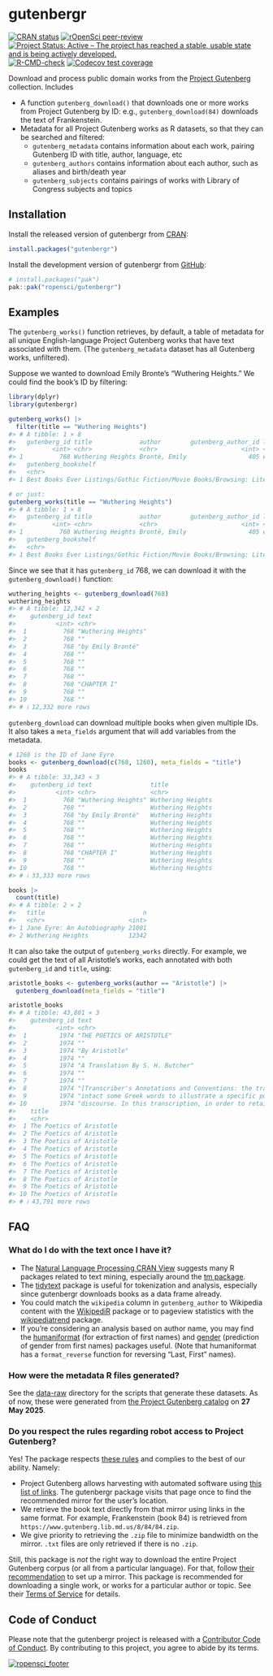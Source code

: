 
<!-- README.md is generated from README.Rmd. Please edit that file -->

# gutenbergr

<!-- badges: start -->

[![CRAN
status](https://www.r-pkg.org/badges/version/gutenbergr)](https://CRAN.R-project.org/package=gutenbergr)
[![rOpenSci
peer-review](https://badges.ropensci.org/41_status.svg)](https://github.com/ropensci/software-review/issues/41)
[![Project Status: Active – The project has reached a stable, usable
state and is being actively
developed.](https://www.repostatus.org/badges/latest/active.svg)](https://www.repostatus.org/#active)
[![R-CMD-check](https://github.com/ropensci/gutenbergr/actions/workflows/R-CMD-check.yaml/badge.svg)](https://github.com/ropensci/gutenbergr/actions/workflows/R-CMD-check.yaml)
[![Codecov test
coverage](https://codecov.io/gh/ropensci/gutenbergr/graph/badge.svg)](https://app.codecov.io/gh/ropensci/gutenbergr)
<!-- badges: end -->

Download and process public domain works from the [Project
Gutenberg](https://www.gutenberg.org/) collection. Includes

- A function `gutenberg_download()` that downloads one or more works
  from Project Gutenberg by ID: e.g., `gutenberg_download(84)` downloads
  the text of Frankenstein.
- Metadata for all Project Gutenberg works as R datasets, so that they
  can be searched and filtered:
  - `gutenberg_metadata` contains information about each work, pairing
    Gutenberg ID with title, author, language, etc
  - `gutenberg_authors` contains information about each author, such as
    aliases and birth/death year
  - `gutenberg_subjects` contains pairings of works with Library of
    Congress subjects and topics

## Installation

<div class=".pkgdown-release">

Install the released version of gutenbergr from
[CRAN](https://cran.r-project.org/):

``` r
install.packages("gutenbergr")
```

</div>

<div class=".pkgdown-devel">

Install the development version of gutenbergr from
[GitHub](https://github.com/):

``` r
# install.packages("pak")
pak::pak("ropensci/gutenbergr")
```

</div>

## Examples

The `gutenberg_works()` function retrieves, by default, a table of
metadata for all unique English-language Project Gutenberg works that
have text associated with them. (The `gutenberg_metadata` dataset has
all Gutenberg works, unfiltered).

Suppose we wanted to download Emily Bronte’s “Wuthering Heights.” We
could find the book’s ID by filtering:

``` r
library(dplyr)
library(gutenbergr)

gutenberg_works() |>
  filter(title == "Wuthering Heights")
#> # A tibble: 1 × 8
#>   gutenberg_id title             author        gutenberg_author_id language
#>          <int> <chr>             <chr>                       <int> <fct>   
#> 1          768 Wuthering Heights Brontë, Emily                 405 en      
#>   gutenberg_bookshelf                                                                rights has_text
#>   <chr>                                                                              <fct>  <lgl>   
#> 1 Best Books Ever Listings/Gothic Fiction/Movie Books/Browsing: Literature/Browsing… Publi… TRUE

# or just:
gutenberg_works(title == "Wuthering Heights")
#> # A tibble: 1 × 8
#>   gutenberg_id title             author        gutenberg_author_id language
#>          <int> <chr>             <chr>                       <int> <fct>   
#> 1          768 Wuthering Heights Brontë, Emily                 405 en      
#>   gutenberg_bookshelf                                                                rights has_text
#>   <chr>                                                                              <fct>  <lgl>   
#> 1 Best Books Ever Listings/Gothic Fiction/Movie Books/Browsing: Literature/Browsing… Publi… TRUE
```

Since we see that it has `gutenberg_id` 768, we can download it with the
`gutenberg_download()` function:

``` r
wuthering_heights <- gutenberg_download(768)
wuthering_heights
#> # A tibble: 12,342 × 2
#>    gutenberg_id text               
#>           <int> <chr>              
#>  1          768 "Wuthering Heights"
#>  2          768 ""                 
#>  3          768 "by Emily Brontë"  
#>  4          768 ""                 
#>  5          768 ""                 
#>  6          768 ""                 
#>  7          768 ""                 
#>  8          768 "CHAPTER I"        
#>  9          768 ""                 
#> 10          768 ""                 
#> # ℹ 12,332 more rows
```

`gutenberg_download` can download multiple books when given multiple
IDs. It also takes a `meta_fields` argument that will add variables from
the metadata.

``` r
# 1260 is the ID of Jane Eyre
books <- gutenberg_download(c(768, 1260), meta_fields = "title")
books
#> # A tibble: 33,343 × 3
#>    gutenberg_id text                title            
#>           <int> <chr>               <chr>            
#>  1          768 "Wuthering Heights" Wuthering Heights
#>  2          768 ""                  Wuthering Heights
#>  3          768 "by Emily Brontë"   Wuthering Heights
#>  4          768 ""                  Wuthering Heights
#>  5          768 ""                  Wuthering Heights
#>  6          768 ""                  Wuthering Heights
#>  7          768 ""                  Wuthering Heights
#>  8          768 "CHAPTER I"         Wuthering Heights
#>  9          768 ""                  Wuthering Heights
#> 10          768 ""                  Wuthering Heights
#> # ℹ 33,333 more rows

books |>
  count(title)
#> # A tibble: 2 × 2
#>   title                           n
#>   <chr>                       <int>
#> 1 Jane Eyre: An Autobiography 21001
#> 2 Wuthering Heights           12342
```

It can also take the output of `gutenberg_works` directly. For example,
we could get the text of all Aristotle’s works, each annotated with both
`gutenberg_id` and `title`, using:

``` r
aristotle_books <- gutenberg_works(author == "Aristotle") |>
  gutenberg_download(meta_fields = "title")

aristotle_books
#> # A tibble: 43,801 × 3
#>    gutenberg_id text                                                                    
#>           <int> <chr>                                                                   
#>  1         1974 "THE POETICS OF ARISTOTLE"                                              
#>  2         1974 ""                                                                      
#>  3         1974 "By Aristotle"                                                          
#>  4         1974 ""                                                                      
#>  5         1974 "A Translation By S. H. Butcher"                                        
#>  6         1974 ""                                                                      
#>  7         1974 ""                                                                      
#>  8         1974 "[Transcriber's Annotations and Conventions: the translator left"       
#>  9         1974 "intact some Greek words to illustrate a specific point of the original"
#> 10         1974 "discourse. In this transcription, in order to retain the accuracy of"  
#>    title                   
#>    <chr>                   
#>  1 The Poetics of Aristotle
#>  2 The Poetics of Aristotle
#>  3 The Poetics of Aristotle
#>  4 The Poetics of Aristotle
#>  5 The Poetics of Aristotle
#>  6 The Poetics of Aristotle
#>  7 The Poetics of Aristotle
#>  8 The Poetics of Aristotle
#>  9 The Poetics of Aristotle
#> 10 The Poetics of Aristotle
#> # ℹ 43,791 more rows
```

## FAQ

### What do I do with the text once I have it?

- The [Natural Language Processing CRAN
  View](https://CRAN.R-project.org/view=NaturalLanguageProcessing)
  suggests many R packages related to text mining, especially around the
  [tm package](https://cran.r-project.org/package=tm).
- The [tidytext](https://github.com/juliasilge/tidytext) package is
  useful for tokenization and analysis, especially since gutenbergr
  downloads books as a data frame already.
- You could match the `wikipedia` column in `gutenberg_author` to
  Wikipedia content with the
  [WikipediR](https://cran.r-project.org/package=WikipediR) package or
  to pageview statistics with the
  [wikipediatrend](https://cran.r-project.org/package=wikipediatrend)
  package.
- If you’re considering an analysis based on author name, you may find
  the [humaniformat](https://cran.r-project.org/package=humaniformat)
  (for extraction of first names) and
  [gender](https://cran.r-project.org/package=gender) (prediction of
  gender from first names) packages useful. (Note that humaniformat has
  a `format_reverse` function for reversing “Last, First” names).

### How were the metadata R files generated?

See the
[data-raw](https://github.com/ropensci/gutenbergr/tree/master/data-raw)
directory for the scripts that generate these datasets. As of now, these
were generated from [the Project Gutenberg
catalog](https://www.gutenberg.org/ebooks/offline_catalogs.html) on **27
May 2025**.

### Do you respect the rules regarding robot access to Project Gutenberg?

Yes! The package respects [these
rules](https://www.gutenberg.org/policy/robot_access.html) and complies
to the best of our ability. Namely:

- Project Gutenberg allows harvesting with automated software using
  [this list of
  links](https://www.gutenberg.org/robot/harvest?filetypes%5B%5D=html).
  The gutenbergr package visits that page once to find the recommended
  mirror for the user’s location.
- We retrieve the book text directly from that mirror using links in the
  same format. For example, Frankenstein (book 84) is retrieved from
  `https://www.gutenberg.lib.md.us/8/84/84.zip`.
- We give priority to retrieving the `.zip` file to minimize bandwidth
  on the mirror. `.txt` files are only retrieved if there is no `.zip`.

Still, this package is *not* the right way to download the entire
Project Gutenberg corpus (or all from a particular language). For that,
follow [their
recommendation](https://www.gutenberg.org/policy/robot_access.html) to
set up a mirror. This package is recommended for downloading a single
work, or works for a particular author or topic. See their [Terms of
Service](https://www.gutenberg.org/policy/terms_of_use.html) for
details.

## Code of Conduct

Please note that the gutenbergr project is released with a [Contributor
Code of
Conduct](https://contributor-covenant.org/version/2/1/CODE_OF_CONDUCT.html).
By contributing to this project, you agree to abide by its terms.

[![ropensci_footer](https://ropensci.org/public_images/github_footer.png)](https://ropensci.org/)
